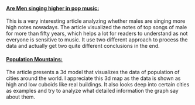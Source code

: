 #### [Are Men singing higher in pop music:](https://pudding.cool/2019/08/register/)

   This is a very interesting article analyzing whether males are singing more high notes nowadays. The article visualized the notes of top songs of male for more than fifty years, which helps a lot for readers to understand as not everyone is sensitive to music. It use two different approach to process the data and actually get two quite different conclusions in the end.

#### [Population Mountains:](https://pudding.cool/2018/12/3d-cities-story/)

   The article presents a 3d model that visualizes the data of population of cities around the world. I appreciate this 3d map as the data is shown as high and low cuboids like real buildings. It also looks deep into certain cities as examples and try to analyze what detailed information the graph say about them.
